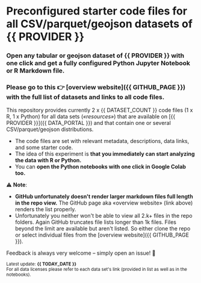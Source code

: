 # Preconfigured starter code files for all CSV/parquet/geojson datasets of {{ PROVIDER }}

### Open any tabular or geojson dataset of {{ PROVIDER }} with one click and get a fully configured Python Jupyter Notebook or R Markdown file. 

### Please go to this 👉 **[overview website]({{ GITHUB_PAGE }}) with the full list of datasets and links to all code files**. 

This repository provides currently 2 x {{ DATASET_COUNT }} code files (1 x R, 1 x Python) for all data sets (*«resources»*) that are available on [{{ PROVIDER }}]({{ DATA_PORTAL }}) and that contain one or several CSV/parquet/geojson distributions.

- The code files are set with relevant metadata, descriptions, data links, and some starter code. 
- The idea of this experiment is **that you immediately can start analyzing the data with R or Python.** 
- You can **open the Python notebooks with one click in Google Colab too.**

⚠️ **Note**: 
- **GitHub unfortunately doesn't render larger markdown files full length in the repo view.** The GitHub page aka «overview website» (link above) renders the list properly. 
- Unfortunately you neither won't be able to view all 2.k+ files in the repo folders. Again GitHub truncates file lists longer than 1k files. Files beyond the limit are available but aren't listed. So either clone the repo or select individual files from the [overview website]({{ GITHUB_PAGE }}).


Feedback is always very welcome – simply open an issue! 🙌

<sub>Latest update: **{{ TODAY_DATE }}**</sub><br>
<sub>For all data licenses please refer to each data set's link (provided in list as well as in the notebooks).</sub>


